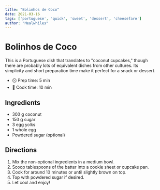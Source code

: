 ```yaml
---
title: "Bolinhos de Coco"
date: 2021-03-16
tags: ['portuguese', 'quick', 'sweet', 'dessert', 'cheesefare']
author: "Mealwhiles"
---
```


# Bolinhos de Coco

This is a Portuguese dish that translates to "coconut cupcakes," though there are probably lots of equivalent dishes from other cultures.
Its simplicity and short preparation time make it perfect for a snack or dessert.

- ⏲️ Prep time: 5 min
- 🍳 Cook time: 10 min

## Ingredients

- 300 g coconut
- 150 g sugar
- 3 egg yolks
- 1 whole egg
- Powdered sugar (optional)

## Directions

1. Mix the non-optional ingredients in a medium bowl.
2. Scoop tablespoons of the batter into a cookie sheet or cupcake pan.
3. Cook for around 10 minutes or until slightly brown on top.
4. Top with powdered sugar if desired.
5. Let cool and enjoy!
